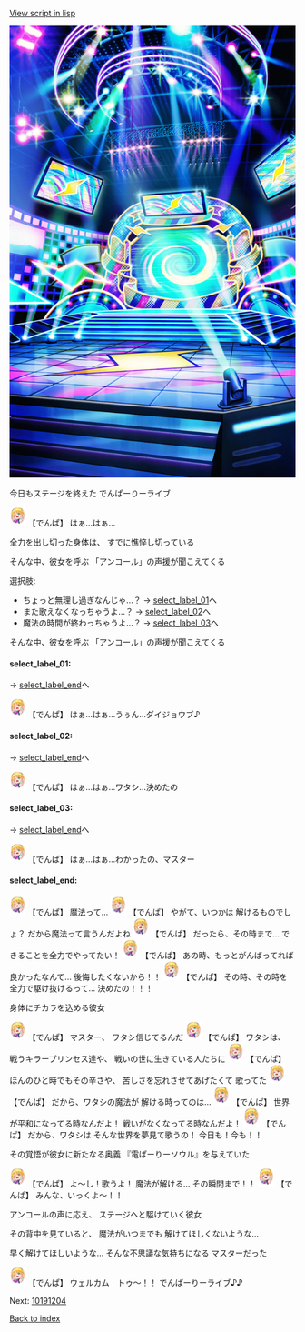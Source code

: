 [View script in lisp](../scripts/10181401.txt)

![denpa.png](../images/backgrounds/denpa.png)

今日もステージを終えた
でんぱーりーライブ

<img src="../images/units/101811.png" alt="101811.png" height="34"/>
【でんぱ】
はぁ…はぁ…

全力を出し切った身体は、
すでに憔悴し切っている

そんな中、彼女を呼ぶ
「アンコール」の声援が聞こえてくる

選択肢:
- ちょっと無理し過ぎなんじゃ…？ → [select_label_01](#select_label_01)へ
- また歌えなくなっちゃうよ…？ → [select_label_02](#select_label_02)へ
- 魔法の時間が終わっちゃうよ…？ → [select_label_03](#select_label_03)へ

そんな中、彼女を呼ぶ
「アンコール」の声援が聞こえてくる

#### select_label_01:
 → [select_label_end](#select_label_end)へ

<img src="../images/units/101811.png" alt="101811.png" height="34"/>
【でんぱ】
はぁ…はぁ…うぅん…ダイジョウブ♪

#### select_label_02:
 → [select_label_end](#select_label_end)へ

<img src="../images/units/101811.png" alt="101811.png" height="34"/>
【でんぱ】
はぁ…はぁ…ワタシ…決めたの

#### select_label_03:
 → [select_label_end](#select_label_end)へ

<img src="../images/units/101811.png" alt="101811.png" height="34"/>
【でんぱ】
はぁ…はぁ…わかったの、マスター

#### select_label_end:

<img src="../images/units/101811.png" alt="101811.png" height="34"/>
【でんぱ】
魔法って…

<img src="../images/units/101811.png" alt="101811.png" height="34"/>
【でんぱ】
やがて、いつかは
解けるものでしょ？
だから魔法って言うんだよね

<img src="../images/units/101811.png" alt="101811.png" height="34"/>
【でんぱ】
だったら、その時まで…
できることを全力でやってたい！

<img src="../images/units/101811.png" alt="101811.png" height="34"/>
【でんぱ】
あの時、もっとがんばってれば
良かったなんて…
後悔したくないから！！

<img src="../images/units/101811.png" alt="101811.png" height="34"/>
【でんぱ】
その時、その時を
全力で駆け抜けるって…
決めたの！！！

身体にチカラを込める彼女

<img src="../images/units/101811.png" alt="101811.png" height="34"/>
【でんぱ】
マスター、
ワタシ信じてるんだ

<img src="../images/units/101811.png" alt="101811.png" height="34"/>
【でんぱ】
ワタシは、
戦うキラープリンセス達や、
戦いの世に生きている人たちに

<img src="../images/units/101811.png" alt="101811.png" height="34"/>
【でんぱ】
ほんのひと時でもその辛さや、
苦しさを忘れさせてあげたくて
歌ってた

<img src="../images/units/101811.png" alt="101811.png" height="34"/>
【でんぱ】
だから、ワタシの魔法が
解ける時ってのは…

<img src="../images/units/101811.png" alt="101811.png" height="34"/>
【でんぱ】
世界が平和になってる時なんだよ！
戦いがなくなってる時なんだよ！

<img src="../images/units/101811.png" alt="101811.png" height="34"/>
【でんぱ】
だから、ワタシは
そんな世界を夢見て歌うの！
今日も！今も！！

その覚悟が彼女に新たなる奥義
『電ぱーりーソウル』を与えていた

<img src="../images/units/101811.png" alt="101811.png" height="34"/>
【でんぱ】
よ～し！歌うよ！
魔法が解ける…
その瞬間まで！！

<img src="../images/units/101811.png" alt="101811.png" height="34"/>
【でんぱ】
みんな、いっくよ～！！

アンコールの声に応え、
ステージへと駆けていく彼女

その背中を見ていると、
魔法がいつまでも
解けてほしくないような…

早く解けてほしいような…
そんな不思議な気持ちになる
マスターだった

<img src="../images/units/101811.png" alt="101811.png" height="34"/>
【でんぱ】
ウェルカム　トゥ～！！
でんぱーりーライブ♪♪


Next: [10191204](10191204.md)

[Back to index](index.md)
